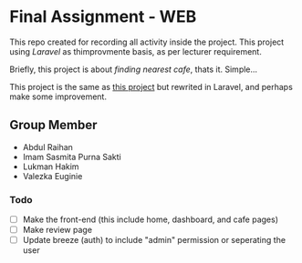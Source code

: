 # Final Assignment - WEB

This repo created for recording all activity inside the project.
This project using *Laravel* as thimprovmente basis, as per lecturer requirement.

Briefly, this project is about *finding nearest cafe*, thats it. Simple...

This project is the same as [this project](https://github.com/supimadi/nongkieshttps://github.com/supimadi/nongkies) but rewrited in Laravel,
and perhaps make some improvement. 

## Group Member

- Abdul Raihan
- Imam Sasmita Purna Sakti
- Lukman Hakim
- Valezka Euginie

### Todo
- [ ] Make the front-end (this include home, dashboard, and cafe pages)
- [ ] Make review page
- [ ] Update breeze (auth) to include "admin" permission or seperating the user

